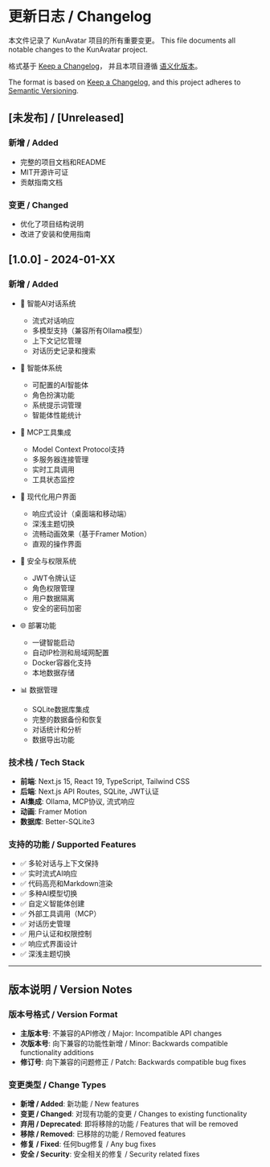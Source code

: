 # 更新日志 / Changelog

本文件记录了 KunAvatar 项目的所有重要变更。
This file documents all notable changes to the KunAvatar project.

格式基于 [Keep a Changelog](https://keepachangelog.com/zh-CN/1.0.0/)，
并且本项目遵循 [语义化版本](https://semver.org/lang/zh-CN/)。

The format is based on [Keep a Changelog](https://keepachangelog.com/en/1.0.0/),
and this project adheres to [Semantic Versioning](https://semver.org/).

## [未发布] / [Unreleased]

### 新增 / Added
- 完整的项目文档和README
- MIT开源许可证
- 贡献指南文档

### 变更 / Changed
- 优化了项目结构说明
- 改进了安装和使用指南

## [1.0.0] - 2024-01-XX

### 新增 / Added
- 🤖 智能AI对话系统
  - 流式对话响应
  - 多模型支持（兼容所有Ollama模型）
  - 上下文记忆管理
  - 对话历史记录和搜索

- 🧠 智能体系统
  - 可配置的AI智能体
  - 角色扮演功能
  - 系统提示词管理
  - 智能体性能统计

- 🔧 MCP工具集成
  - Model Context Protocol支持
  - 多服务器连接管理
  - 实时工具调用
  - 工具状态监控

- 🎨 现代化用户界面
  - 响应式设计（桌面端和移动端）
  - 深浅主题切换
  - 流畅动画效果（基于Framer Motion）
  - 直观的操作界面

- 🔐 安全与权限系统
  - JWT令牌认证
  - 角色权限管理
  - 用户数据隔离
  - 安全的密码加密

- 🌐 部署功能
  - 一键智能启动
  - 自动IP检测和局域网配置
  - Docker容器化支持
  - 本地数据存储

- 📊 数据管理
  - SQLite数据库集成
  - 完整的数据备份和恢复
  - 对话统计和分析
  - 数据导出功能

### 技术栈 / Tech Stack
- **前端**: Next.js 15, React 19, TypeScript, Tailwind CSS
- **后端**: Next.js API Routes, SQLite, JWT认证
- **AI集成**: Ollama, MCP协议, 流式响应
- **动画**: Framer Motion
- **数据库**: Better-SQLite3

### 支持的功能 / Supported Features
- ✅ 多轮对话与上下文保持
- ✅ 实时流式AI响应
- ✅ 代码高亮和Markdown渲染
- ✅ 多种AI模型切换
- ✅ 自定义智能体创建
- ✅ 外部工具调用（MCP）
- ✅ 对话历史管理
- ✅ 用户认证和权限控制
- ✅ 响应式界面设计
- ✅ 深浅主题切换

---

## 版本说明 / Version Notes

### 版本号格式 / Version Format
- **主版本号**: 不兼容的API修改 / Major: Incompatible API changes
- **次版本号**: 向下兼容的功能性新增 / Minor: Backwards compatible functionality additions
- **修订号**: 向下兼容的问题修正 / Patch: Backwards compatible bug fixes

### 变更类型 / Change Types
- **新增 / Added**: 新功能 / New features
- **变更 / Changed**: 对现有功能的变更 / Changes to existing functionality
- **弃用 / Deprecated**: 即将移除的功能 / Features that will be removed
- **移除 / Removed**: 已移除的功能 / Removed features
- **修复 / Fixed**: 任何bug修复 / Any bug fixes
- **安全 / Security**: 安全相关的修复 / Security related fixes